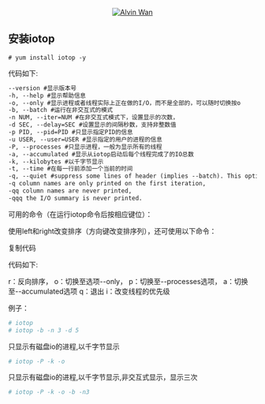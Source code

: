 <p align='center'> <a href='https://github.com/alvinwancn' target="_blank"> <img src='https://github.com/AlvinWanCN/life-record/raw/master/images/etlucency.png' alt='Alvin Wan'></a></p>




## 安装iotop

```
# yum install iotop -y
```

代码如下:
```txt
--version #显示版本号
-h, --help #显示帮助信息
-o, --only #显示进程或者线程实际上正在做的I/O，而不是全部的，可以随时切换按o
-b, --batch #运行在非交互式的模式
-n NUM, --iter=NUM #在非交互式模式下，设置显示的次数，
-d SEC, --delay=SEC #设置显示的间隔秒数，支持非整数值
-p PID, --pid=PID #只显示指定PID的信息
-u USER, --user=USER #显示指定的用户的进程的信息
-P, --processes #只显示进程，一般为显示所有的线程
-a, --accumulated #显示从iotop启动后每个线程完成了的IO总数
-k, --kilobytes #以千字节显示
-t, --time #在每一行前添加一个当前的时间
-q, --quiet #suppress some lines of header (implies --batch). This option can be specified up to three times to remove header lines.
-q column names are only printed on the first iteration,
-qq column names are never printed,
-qqq the I/O summary is never printed.
```
可用的命令（在运行iotop命令后按相应键位）：

使用left和right改变排序（方向键改变排序列），还可使用以下命令：


复制代码

代码如下:

r：反向排序，
o：切换至选项--only，
p：切换至--processes选项，
a：切换至--accumulated选项
q：退出
i：改变线程的优先级

例子：

```bash
# iotop
# iotop -b -n 3 -d 5
```

只显示有磁盘io的进程,以千字节显示

```bash
# iotop -P -k -o
```

只显示有磁盘io的进程,以千字节显示,非交互式显示，显示三次
```bash
# iotop -P -k -o -b -n3
```